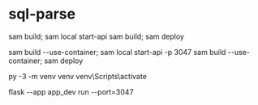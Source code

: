 # sql-parse

sam build; sam local start-api
sam build; sam deploy

<!-- pip freeze | Out-File -Encoding UTF8 requirements.txt -->

sam build --use-container; sam local start-api -p 3047
sam build --use-container; sam deploy

py -3 -m venv venv
venv\Scripts\activate

flask --app app_dev run --port=3047
